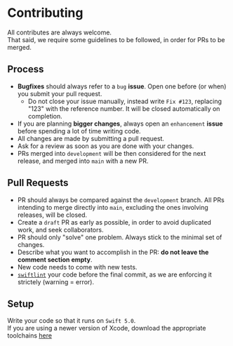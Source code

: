 # Contributing

All contributes are always welcome.\
That said, we require some guidelines to be followed, in order for PRs to be merged.

## Process

- **Bugfixes** should always refer to a `bug` **issue**. Open one before (or when) you submit your pull request.
  - Do not close your issue manually, instead write `Fix #123`, replacing "123" with the reference number. It will be closed automatically on completion.
- If you are planning **bigger changes**, always open an `enhancement` **issue** before spending a lot of time writing code.
- All changes are made by submitting a pull request.
- Ask for a review as soon as you are done with your changes.
- PRs merged into `development` will be then considered for the next release, and merged into `main` with a new PR.

## Pull Requests

- PR should always be compared against the `development` branch. All PRs intending to merge directly into `main`, excluding the ones involving releases, will be closed.
- Create a `draft` PR as early as possible, in order to avoid duplicated work, and seek collaborators.
- PR should only "solve" one problem. Always stick to the minimal set of changes.
- Describe what you want to accomplish in the PR: **do not leave the comment section empty**.
- New code needs to come with new tests.
- [`swiftlint`](https://github.com/realm/SwiftLint) your code before the final commit, as we are enforcing it strictely (warning = error).

## Setup

Write your code so that it runs on `Swift 5.0`.\
If you are using a newer version of Xcode, download the appropriate toolchains [here](https://swift.org/download/)
